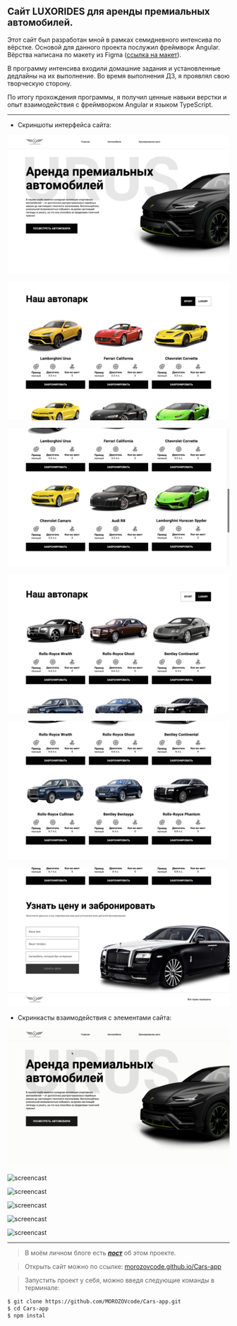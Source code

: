 ## Сайт LUXORIDES для аренды премиальных автомобилей.

Этот сайт был разработан мной в рамках семидневного интенсива по вёрстке. Основой для данного проекта послужил фреймворк Angular. Вёрства написана по макету из Figma ([ссылка на макет](https://www.figma.com/file/Ti6JoXstsk9S9gA4WTBExj/frontend-intensive?type=design&node-id=1-6&t=ULtz46TWpzbuCcTV-0)).

В программу интенсива входили домашние задания и установленные дедлайны на их выполнение. Во время выполнения ДЗ, я проявлял свою творческую сторону.

По итогу прохождения программы, я получил ценные навыки верстки и опыт взаимодействия с фреймворком Angular и языком TypeScript.

---

- Скриншоты интерфейса сайта:

![screenshot](https://github.com/MOROZOVcode/Cars-app/blob/main/forReade/Cars-app1.png)

![screenshot](https://github.com/MOROZOVcode/Cars-app/blob/main/forReade/Cars-app2.png)

![screenshot](https://github.com/MOROZOVcode/Cars-app/blob/main/forReade/Cars-app3.png)

![screenshot](https://github.com/MOROZOVcode/Cars-app/blob/main/forReade/Cars-app4.png)

![screenshot](https://github.com/MOROZOVcode/Cars-app/blob/main/forReade/Cars-app5.png)

![screenshot](https://github.com/MOROZOVcode/Cars-app/blob/main/forReade/Cars-app6.png)

- Скринкасты взаимодействия с элементами сайта:

![screencast](https://github.com/MOROZOVcode/Cars-app/blob/main/forReade/Cars-app1.gif)

![screencast](https://github.com/MOROZOVcode/Cars-app/blob/main/forReade/Cars-app2.gif)

![screencast](https://github.com/MOROZOVcode/Cars-app/blob/main/forReade/Cars-app3.gif)

![screencast](https://github.com/MOROZOVcode/Cars-app/blob/main/forReade/Cars-app4.gif)

![screencast](https://github.com/MOROZOVcode/Cars-app/blob/main/forReade/Cars-app5.gif)

![screencast](https://github.com/MOROZOVcode/Cars-app/blob/main/forReade/Cars-app6.gif)

---

> В моём личном блоге есть [_**пост**_](https://t.me/morozov_code/63) об этом проекте.

> Открыть сайт можно по ссылке: [morozovcode.github.io/Cars-app](https://morozovcode.github.io/Cars-app/)

> Запустить проект у себя, можно введя следующие команды в терминале:

```
$ git clone https://github.com/MOROZOVcode/Cars-app.git
$ cd Cars-app
$ npm instal
```
